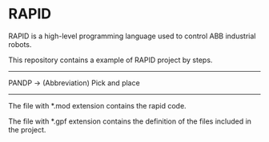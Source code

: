 # RAPID
RAPID is a high-level programming language used to control ABB industrial robots. 

This repository contains a example of RAPID project by steps.

---------------------------------------------

PANDP -> (Abbreviation) Pick and place

---------------------------------------------

The file with *.mod extension contains the rapid code.

The file with *.gpf extension contains the definition of the files included in the project.

